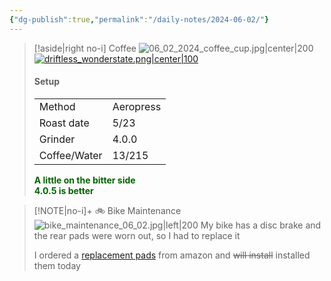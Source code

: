 ```yaml
---
{"dg-publish":true,"permalink":"/daily-notes/2024-06-02/"}
---
```


> [!aside|right no-i] Coffee
> ![06_02_2024_coffee_cup.jpg|center|200](/img/user/images/06_02_2024_coffee_cup.jpg)
> [![driftless_wonderstate.png|center|100](/img/user/images/driftless_wonderstate.png)](https://wonderstate.com/products/organic-driftless-3)
> #### Setup
> |  |  |
> | ---- | ---- |
> | Method | Aeropress |
> | Roast date | 5/23 |
> | Grinder | 4.0.0 |
> | Coffee/Water | 13/215 |
> 
> <font style="color:darkgreen">**A little on the bitter side<br>4.0.5 is better**</font>

> [!NOTE|no-i]+ 🚲 Bike Maintenance
> ![bike_maintenance_06_02.jpg|left|200](/img/user/images/bike_maintenance_06_02.jpg)
> My bike has a disc brake and the rear pads were worn out, so I had to replace it
> 
> I ordered a [replacement pads](https://www.amazon.com/dp/B07RWHMW79?th=1) from amazon and ~~will install~~ installed them today


